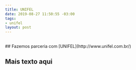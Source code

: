 ```yaml
---
title: UNIFEL
date: 2019-08-27 11:50:55 -03:00
tags: 
- unifel
layout: post
---
```


<br/>
## Fazemos parceria com [UNIFEL](http://www.unifel.com.br/)

<br/>

## Mais texto aqui